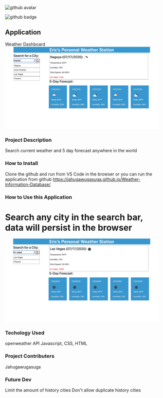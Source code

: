
![github avatar](https://avatars1.githubusercontent.com/u/60955280?v=4)

![github badge](https://img.shields.io/badge/License-MIT-red)
 ## Application
 Weather Dashboard 
 ![weather_app](international.jpg)
### Project Description
Search current weather and 5 day forecast anywhere in the world
### How to Install
Clone the github and run from VS Code in the browser or you can run the application from github https://jahugawugasuga.github.io/Weather-Information-Database/
### How to Use this Application
Search any city in the search bar, data will persist in the browser
===
![weather_app](local.jpg)

### Techology Used
openweather API
Javascript, CSS, HTML

### Project Contributers
Jahugawugasuga
### Future Dev
Limit the amount of history cities
Don't allow duplicate history cities


